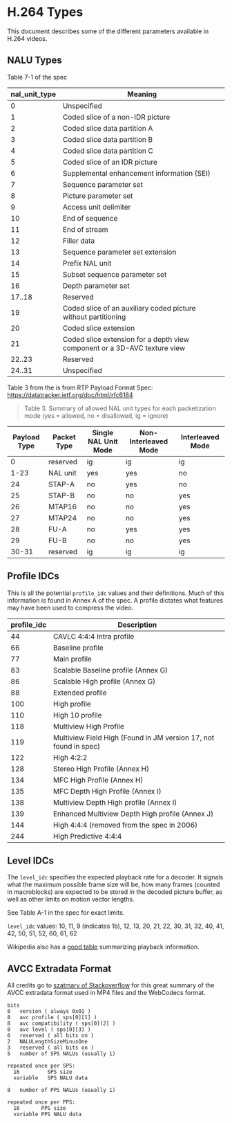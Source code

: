 # H.264 Types

This document describes some of the different parameters available in H.264 videos.

## NALU Types

Table 7-1 of the spec

| nal_unit_type | Meaning                                                                      |
|---------------| ---------------------                                                        |
|        0      |   Unspecified                                                                |
|        1      |   Coded slice of a non-IDR picture                                           |
|        2      |   Coded slice data partition A                                               |
|        3      |   Coded slice data partition B                                               |
|        4      |   Coded slice data partition C                                               |
|        5      |   Coded slice of an IDR picture                                              |
|        6      |   Supplemental enhancement information (SEI)                                 |
|        7      |   Sequence parameter set                                                     |
|        8      |   Picture parameter set                                                      |
|        9      |   Access unit delimiter                                                      |
|        10     |   End of sequence                                                            |
|        11     |   End of stream                                                              |
|        12     |   Filler data                                                                |
|        13     |   Sequence parameter set extension                                           |
|        14     |   Prefix NAL unit                                                            |
|        15     |   Subset sequence parameter set                                              |
|        16     |   Depth parameter set                                                        |
|      17..18   |   Reserved                                                                   |
|        19     |   Coded slice of an auxiliary coded picture without partitioning             |
|        20     |   Coded slice extension                                                      |
|        21     |   Coded slice extension for a depth view component or a 3D-AVC texture view  |
|      22..23   |   Reserved                                                                   |
|      24..31   |   Unspecified                                                                |


Table 3 from the is from RTP Payload Format Spec: https://datatracker.ietf.org/doc/html/rfc6184

> Table 3. Summary of allowed NAL unit types for each packetization mode (yes = allowed, no = disallowed, ig = ignore)

| Payload Type |  Packet Type   |   Single NAL Unit Mode |   Non-Interleaved Mode  |  Interleaved Mode  |
| -------      | ---------      | -------------          | -------------------     | -----------        |
| 0            | reserved       |      ig                |         ig              |      ig            |
| 1-23         | NAL unit       |     yes                |        yes              |      no            |
| 24           | STAP-A         |      no                |        yes              |      no            |
| 25           | STAP-B         |      no                |         no              |     yes            |
| 26           | MTAP16         |      no                |         no              |     yes            |
| 27           | MTAP24         |      no                |         no              |     yes            |
| 28           | FU-A           |      no                |        yes              |     yes            |
| 29           | FU-B           |      no                |         no              |     yes            |
| 30-31        | reserved       |      ig                |         ig              |      ig            |


## Profile IDCs

This is all the potential `profile_idc` values and their definitions. Much of this information
is found in Annex A of the spec.  A profile dictates what features may have been used to compress the video.

| profile_idc | Description |
| ----------- | ----------- |
|    44       |  CAVLC 4:4:4 Intra profile                                         |
|    66       |  Baseline profile                                                  |
|    77       |  Main profile                                                      |
|    83       |  Scalable Baseline profile (Annex G)                               |
|    86       |  Scalable High profile (Annex G)                                   |
|    88       |  Extended profile                                                  |
|    100      |  High profile                                                      |
|    110      |  High 10 profile                                                   |
|    118      |  Multiview High Profile                                            |
|    119      |  Multiview Field High (Found in JM version 17, not found in spec)  |
|    122      |  High 4:2:2                                                        |
|    128      |  Stereo High Profile (Annex H)                                     |
|    134      |  MFC High Profile (Annex H)                                        |
|    135      |  MFC Depth High Profile (Annex I)                                  |
|    138      |  Multiview Depth High profile (Annex I)                            |
|    139      |  Enhanced Multiview Depth High profile (Annex J)                   |
|    144      |  High 4:4:4 (removed from the spec in 2006)                        |
|    244      |  High Predictive 4:4:4                                             |

## Level IDCs

The `level_idc` specifies the expected playback rate for a decoder. It signals what the
maximum possible frame size will be, how many frames (counted in macroblocks) are
expected to be stored in the decoded picture buffer, as well as other limits on
motion vector lengths.

See Table A-1 in the spec for exact limits.

`level_idc` values: 10, 11, 9 (indicates 1b), 12, 13, 20, 21, 22, 30, 31, 32, 40, 41, 42, 50, 51, 52, 60, 61, 62

Wikipedia also has a [good table](https://en.wikipedia.org/wiki/Advanced_Video_Coding#Levels) summarizing playback information.

## AVCC Extradata Format

All credits go to [szatmary of Stackoverflow](https://stackoverflow.com/a/24890903/8169613) for this
great summary of the AVCC extradata format used in MP4 files and the WebCodecs format.

```
bits
8   version ( always 0x01 )
8   avc profile ( sps[0][1] )
8   avc compatibility ( sps[0][2] )
8   avc level ( sps[0][3] )
6   reserved ( all bits on )
2   NALULengthSizeMinusOne
3   reserved ( all bits on )
5   number of SPS NALUs (usually 1)

repeated once per SPS:
  16         SPS size
  variable   SPS NALU data

8   number of PPS NALUs (usually 1)

repeated once per PPS:
  16       PPS size
  variable PPS NALU data
```

